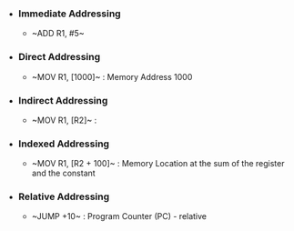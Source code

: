 - ### Immediate Addressing
	- ~ADD R1, #5~
- ### Direct Addressing
	- ~MOV R1, [1000]~ : Memory Address 1000
- ### Indirect Addressing
	- ~MOV R1, [R2]~ :
- ### Indexed Addressing
	- ~MOV R1, [R2 + 100]~ : Memory Location at the sum of the register and the constant
- ### Relative Addressing
	- ~JUMP +10~ : Program Counter (PC) - relative